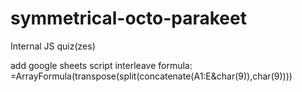 # symmetrical-octo-parakeet
Internal JS quiz(zes)


add google sheets script
interleave formula:  =ArrayFormula(transpose(split(concatenate(A1:E&char(9)),char(9))))
